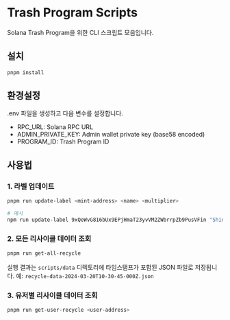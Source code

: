 # Trash Program Scripts

Solana Trash Program을 위한 CLI 스크립트 모음입니다.

## 설치

```bash
pnpm install
```

## 환경설정

.env 파일을 생성하고 다음 변수를 설정합니다.

- RPC_URL: Solana RPC URL
- ADMIN_PRIVATE_KEY: Admin wallet private key (base58 encoded)
- PROGRAM_ID: Trash Program ID

## 사용법

### 1. 라벨 업데이트

```bash
pnpm run update-label <mint-address> <name> <multiplier>

# 예시
npm run update-label 9xQeWvG816bUx9EPjHmaT23yvVM2ZWbrrpZb9PusVFin "Shiny Trash" 2
```

### 2. 모든 리사이클 데이터 조회

```bash
pnpm run get-all-recycle
```

실행 결과는 `scripts/data` 디렉토리에 타임스탬프가 포함된 JSON 파일로 저장됩니다.
예: `recycle-data-2024-03-20T10-30-45-000Z.json`

### 3. 유저별 리사이클 데이터 조회

```bash
pnpm run get-user-recycle <user-address>
```